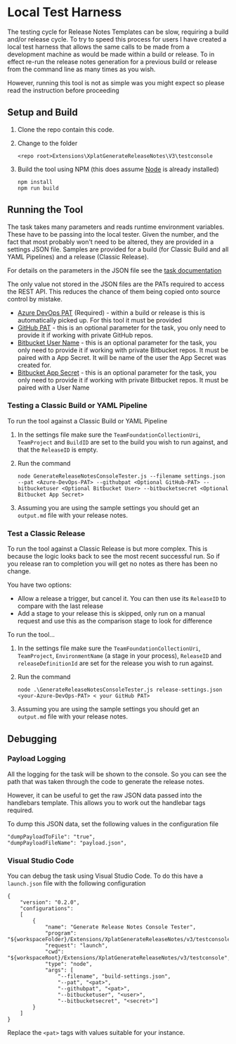 # Local Test Harness
The testing cycle for Release Notes Templates can be slow, requiring a build and/or release cycle. To try to speed this process for users I have created a local test harness that allows the same calls to be made from a development machine as would be made within a build or release. To in effect re-run the release notes generation for a previous build or release from the command line as many times as you wish.

However, running this tool is not as simple was you might expect so please read the instruction before proceeding

## Setup and Build
1. Clone the repo contain this code.
1. Change to the folder

   `<repo root>Extensions\XplatGenerateReleaseNotes\V3\testconsole`
1. Build the tool using NPM (this does assume [Node](https://nodejs.org/en/download/_) is already installed)
   ```
   npm install
   npm run build
   ```

## Running the Tool
The task takes many parameters and reads runtime environment variables. These have to be passing into the local tester. Given the number, and the fact that most probably won't need to be altered, they are provided in a settings JSON file. Samples are provided for a build (for Classic Build and all YAML Pipelines) and a release (Classic Release).

For details on the parameters in the JSON file see the [task documentation](https://github.com/rfennell/AzurePipelines/wiki/GenerateReleaseNotes---Node-based-Cross-Platform-Task)

The only value not stored in the JSON files are the PATs required to access the REST API. This reduces the chance of them being copied onto source control by mistake.

- [Azure DevOps PAT](https://docs.microsoft.com/en-us/azure/devops/organizations/accounts/use-personal-access-tokens-to-authenticate?view=azure-devops&tabs=preview-page) (Required) - within a build or release is this is automatically picked up. For this tool it must be provided
- [GitHub PAT](https://docs.github.com/en/github/authenticating-to-github/creating-a-personal-access-token) - this is an optional parameter for the task, you only need to provide it if working with private GitHub repos.
- [Bitbucket User Name](https://support.atlassian.com/bitbucket-cloud/docs/app-passwords/?_ga=2.216122326.1721502558.1595774436-1359824809.1581077155) - this is an optional parameter for the task, you only need to provide it if working with private Bitbucket repos. It must be paired with a App Secret. It will be name of the user the App Secret was created for.
- [Bitbucket App Secret](https://support.atlassian.com/bitbucket-cloud/docs/app-passwords/?_ga=2.216122326.1721502558.1595774436-1359824809.1581077155) - this is an optional parameter for the task, you only need to provide it if working with private Bitbucket repos. It must be paired with a User Name

### Testing a Classic Build or YAML Pipeline
To run the tool against a Classic Build or YAML Pipeline

1. In the settings file make sure the `TeamFoundationCollectionUri`, `TeamProject` and `BuildID` are set to the build you wish to run against, and that the `ReleaseID` is empty.
1. Run the command

   `node GenerateReleaseNotesConsoleTester.js --filename settings.json --pat <Azure-DevOps-PAT> --githubpat <Optional GitHub-PAT> --bitbucketuser <Optional Bitbucket User> --bitbucketsecret <Optional Bitbucket App Secret>`
1. Assuming you are using the sample settings you should get an `output.md` file with your release notes.

### Test a Classic Release
To run the tool against a Classic Release is but more complex. This is because the logic looks back to see the most recent successful run. So if you release ran to completion you will get no notes as there has been no change.

You have two options:
- Allow a release a trigger, but cancel it. You can then use its `ReleaseID` to compare with the last release
- Add a stage to your release this is skipped, only run on a manual request and use this as the comparison stage to look for difference

To run the tool...
1. In the settings file make sure the `TeamFoundationCollectionUri`, `TeamProject`, `EnvironmentName` (a stage in your process), `ReleaseID` and `releaseDefinitionId` are set for the release you wish to run against.
1. Run the command

   `node .\GenerateReleaseNotesConsoleTester.js release-settings.json <your-Azure-DevOps-PAT> < your GitHub PAT>`
1. Assuming you are using the sample settings you should get an `output.md` file with your release notes.


## Debugging
### Payload Logging
All the logging for the task will be shown to the console. So you can see the path that was taken through the code to generate the release notes.

However, it can be useful to get the raw JSON data passed into the handlebars template. This allows you to work out the handlebar tags required.

To dump this JSON data, set the following values in the configuration file

```
"dumpPayloadToFile": "true",
"dumpPayloadFileName": "payload.json",
```

### Visual Studio Code
You can debug the task using Visual Studio Code. To do this have a `launch.json` file with the following configuration

```
{
    "version": "0.2.0",
    "configurations":
    [
        {
            "name": "Generate Release Notes Console Tester",
            "program": "${workspaceFolder}/Extensions/XplatGenerateReleaseNotes/v3/testconsole/GenerateReleaseNotesConsoleTester.js",
            "request": "launch",
            "cwd": "${workspaceRoot}/Extensions/XplatGenerateReleaseNotes/v3/testconsole",
            "type": "node",
            "args": [
                "--filename", "build-settings.json",
                "--pat", "<pat>",
                "--githubpat", "<pat>",
                "--bitbucketuser", "<user>",
                "--bitbucketsecret", "<secret>"]
        }
    ]
}
```

Replace the `<pat>` tags with values suitable for your instance.